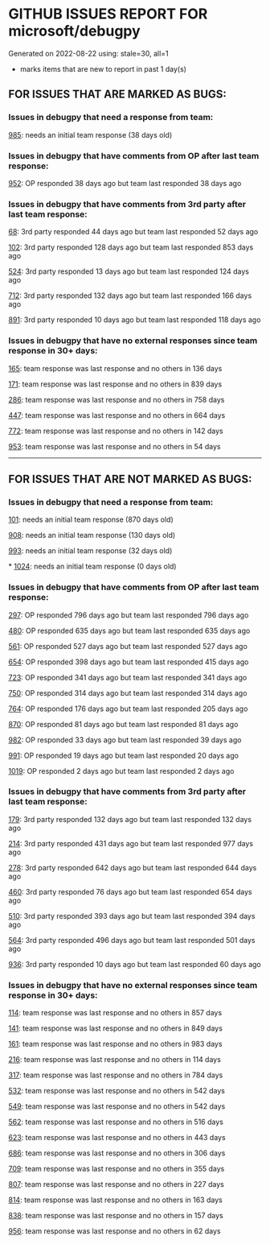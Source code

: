 
# GITHUB ISSUES REPORT FOR microsoft/debugpy


Generated on 2022-08-22 using: stale=30, all=1


* marks items that are new to report in past 1 day(s)


## FOR ISSUES THAT ARE MARKED AS BUGS:


### Issues in debugpy that need a response from team:


  [985](https://github.com/microsoft/debugpy/issues/985 "Evaluate request returns `null` result if variable has `None` value."): needs an initial team response (38 days old)

### Issues in debugpy that have comments from OP after last team response:


  [952](https://github.com/microsoft/debugpy/issues/952 "Debugger stuck trying to load variables"): OP responded 38 days ago but team last responded 38 days ago

### Issues in debugpy that have comments from 3rd party after last team response:


  [68](https://github.com/microsoft/debugpy/issues/68 "Attach to local process not working in VS Code on Windows with venv "): 3rd party responded 44 days ago but team last responded 52 days ago

  [102](https://github.com/microsoft/debugpy/issues/102 "Gunicorn: Attach to Process Id Error - Timed out waiting for debug server to connect"): 3rd party responded 128 days ago but team last responded 853 days ago

  [524](https://github.com/microsoft/debugpy/issues/524 "Debugging on a remote machine doesn't work"): 3rd party responded 13 days ago but team last responded 124 days ago

  [712](https://github.com/microsoft/debugpy/issues/712 "notification like &quot;Failed launch debugger for child process xxxx&quot;."): 3rd party responded 132 days ago but team last responded 166 days ago

  [891](https://github.com/microsoft/debugpy/issues/891 "Error: Server[1] disconnected unexpectedly when typing anything in the Python debug console while debugging"): 3rd party responded 10 days ago but team last responded 118 days ago

### Issues in debugpy that have no external responses since team response in 30+ days:


  [165](https://github.com/microsoft/debugpy/issues/165 "Entry points aren't being found while test debugging"): team response was last response and no others in 136 days

  [171](https://github.com/microsoft/debugpy/issues/171 "Ctrl+C causes KeyboardInterrupt inside pydevd"): team response was last response and no others in 839 days

  [286](https://github.com/microsoft/debugpy/issues/286 "Attach to local process assumes i386 architecture? "): team response was last response and no others in 758 days

  [447](https://github.com/microsoft/debugpy/issues/447 "Running `breakpoint()` in the watch causes buggy behaviour"): team response was last response and no others in 664 days

  [772](https://github.com/microsoft/debugpy/issues/772 "CXXABI requirement"): team response was last response and no others in 142 days

  [953](https://github.com/microsoft/debugpy/issues/953 "Timed out waiting for debuggee to spawn"): team response was last response and no others in 54 days

---

## FOR ISSUES THAT ARE NOT MARKED AS BUGS:


### Issues in debugpy that need a response from team:


  [101](https://github.com/microsoft/debugpy/issues/101 "Limitation of the number of variables"): needs an initial team response (870 days old)

  [908](https://github.com/microsoft/debugpy/issues/908 "Create persistent custom commands"): needs an initial team response (130 days old)

  [993](https://github.com/microsoft/debugpy/issues/993 "add support for thread names for non python threads "): needs an initial team response (32 days old)

\* [1024](https://github.com/microsoft/debugpy/issues/1024 "Chained exception does not show cause message"): needs an initial team response (0 days old)

### Issues in debugpy that have comments from OP after last team response:


  [297](https://github.com/microsoft/debugpy/issues/297 "Could a disable_attach API available?"): OP responded 796 days ago but team last responded 796 days ago

  [480](https://github.com/microsoft/debugpy/issues/480 "Error message for embedded python adapter timeout"): OP responded 635 days ago but team last responded 635 days ago

  [561](https://github.com/microsoft/debugpy/issues/561 "Treat mapped files as my code"): OP responded 527 days ago but team last responded 527 days ago

  [654](https://github.com/microsoft/debugpy/issues/654 "Support for supportsLoadedSourcesRequest"): OP responded 398 days ago but team last responded 415 days ago

  [723](https://github.com/microsoft/debugpy/issues/723 "Provide public API to attach debugger in excepthook and see unhandled exception"): OP responded 341 days ago but team last responded 341 days ago

  [750](https://github.com/microsoft/debugpy/issues/750 "Support PEP 582 (__pypackages__) for just-my-code and user-uncaught exceptions"): OP responded 314 days ago but team last responded 314 days ago

  [764](https://github.com/microsoft/debugpy/issues/764 "Problems with python in VSC, eg. not working logs and pathlib and importlib.util"): OP responded 176 days ago but team last responded 205 days ago

  [870](https://github.com/microsoft/debugpy/issues/870 "Provide APIs to stop listening / stop debugger"): OP responded 81 days ago but team last responded 81 days ago

  [982](https://github.com/microsoft/debugpy/issues/982 "Error &quot;Server[pid=x] is already being debugged&quot;"): OP responded 33 days ago but team last responded 39 days ago

  [991](https://github.com/microsoft/debugpy/issues/991 "Allow throwing exceptions in the debugger"): OP responded 19 days ago but team last responded 20 days ago

  [1019](https://github.com/microsoft/debugpy/issues/1019 "justMyCode warning message is at the wrong level, not always accurate"): OP responded 2 days ago but team last responded 2 days ago

### Issues in debugpy that have comments from 3rd party after last team response:


  [179](https://github.com/microsoft/debugpy/issues/179 "Build native binaries on ci and distribute those."): 3rd party responded 132 days ago but team last responded 132 days ago

  [214](https://github.com/microsoft/debugpy/issues/214 "Step-back / Time Travel Debugging"): 3rd party responded 431 days ago but team last responded 977 days ago

  [278](https://github.com/microsoft/debugpy/issues/278 "When ungrouped, list and dict variables have inconvenient sort order"): 3rd party responded 642 days ago but team last responded 644 days ago

  [460](https://github.com/microsoft/debugpy/issues/460 "Cannot Attach again after disconnect"): 3rd party responded 76 days ago but team last responded 654 days ago

  [510](https://github.com/microsoft/debugpy/issues/510 "Stop at breakpoints during evaluate request (recursive debugging)"): 3rd party responded 393 days ago but team last responded 394 days ago

  [564](https://github.com/microsoft/debugpy/issues/564 "Ignore &quot;justMyCode&quot; flag when doing a step into target"): 3rd party responded 496 days ago but team last responded 501 days ago

  [936](https://github.com/microsoft/debugpy/issues/936 "Cannot remote debug Python through SSH"): 3rd party responded 10 days ago but team last responded 60 days ago

### Issues in debugpy that have no external responses since team response in 30+ days:


  [114](https://github.com/microsoft/debugpy/issues/114 "repr () not used in window displays (Issue #1661 continued)"): team response was last response and no others in 857 days

  [141](https://github.com/microsoft/debugpy/issues/141 "redirect input on debug"): team response was last response and no others in 849 days

  [161](https://github.com/microsoft/debugpy/issues/161 "Support the equivalent of Autos in VS"): team response was last response and no others in 983 days

  [216](https://github.com/microsoft/debugpy/issues/216 "Launch VSCode via PYTHONBREAKPOINT and Python 3.7's breakpoint() function."): team response was last response and no others in 114 days

  [317](https://github.com/microsoft/debugpy/issues/317 "Make variable order for dict keys configurable"): team response was last response and no others in 784 days

  [532](https://github.com/microsoft/debugpy/issues/532 "[Investigate] Remote attach without launching adapter subprocess"): team response was last response and no others in 542 days

  [549](https://github.com/microsoft/debugpy/issues/549 "timeout or cancelling of debugpy.connect call"): team response was last response and no others in 542 days

  [562](https://github.com/microsoft/debugpy/issues/562 "Add support for terminateThreads request."): team response was last response and no others in 516 days

  [623](https://github.com/microsoft/debugpy/issues/623 "Improve logging of loading of native library (used to set tracing to all threads)"): team response was last response and no others in 443 days

  [686](https://github.com/microsoft/debugpy/issues/686 "Debug inline values shows values twice"): team response was last response and no others in 306 days

  [709](https://github.com/microsoft/debugpy/issues/709 "Support pyside6 (without frame-eval mode)"): team response was last response and no others in 355 days

  [807](https://github.com/microsoft/debugpy/issues/807 "VS Code IDE Freezes on Remote Breakpoint"): team response was last response and no others in 227 days

  [814](https://github.com/microsoft/debugpy/issues/814 "Provide a way to notify users of where a RecursionError happens"): team response was last response and no others in 163 days

  [838](https://github.com/microsoft/debugpy/issues/838 "Debug output and watches don't use custom repr()/str() for long strings?"): team response was last response and no others in 157 days

  [956](https://github.com/microsoft/debugpy/issues/956 "Breakpoint not Hit on Remote Subprocess that Spawned a Child Thread"): team response was last response and no others in 62 days
